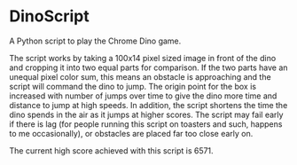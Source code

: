 # DinoScript

A Python script to play the Chrome Dino game.

The script works by taking a 100x14 pixel sized image in front of the dino and cropping it into two equal parts for comparison. If the two parts have an unequal pixel color sum, this means an obstacle is approaching and the script will command the dino to jump. The origin point for the box is increased with number of jumps over time to give the dino more time and distance to jump at high speeds. In addition, the script shortens the time the dino spends in the air as it jumps at higher scores. 
The script may fail early if there is lag (for people running this script on toasters and such, happens to me occasionally), or obstacles are placed far too close early on.

The current high score achieved with this script is 6571.
